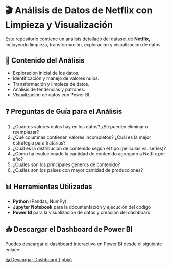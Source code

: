 # 🎬 Análisis de Datos de Netflix con Limpieza y Visualización

Este repositorio contiene un análisis detallado del dataset de **Netflix**, incluyendo limpieza, transformación, exploración y visualización de datos. 

## 📌 Contenido del Análisis
- Exploración inicial de los datos.
- Identificación y manejo de valores nulos.
- Transformación y limpieza de datos.
- Análisis de tendencias y patrones.
- Visualización de datos con Power BI.

## ❓ Preguntas de Guía para el Análisis
1. ¿Cuántos valores nulos hay en los datos? ¿Se pueden eliminar o reemplazar?
2. ¿Qué columnas contienen valores incompletos? ¿Cuál es la mejor estrategia para tratarlas?
3. ¿Cuál es la distribución de contenido según el tipo (películas vs. series)?
4. ¿Cómo ha evolucionado la cantidad de contenido agregado a Netflix por año?
5. ¿Cuáles son los principales géneros de contenido?
6. ¿Cuáles son los países con mayor cantidad de producciones?

## 📊 Herramientas Utilizadas
- **Python** (Pandas, NumPy)
- **Jupyter Notebook** para la documentación y ejecución del código
- **Power BI** para la visualización de datos y creación del dashboard

## 📥 Descargar el Dashboard de Power BI  
Puedes descargar el dashboard interactivo en Power BI desde el siguiente enlace:  

[📥 Descargar Dashboard (.pbix)](Dashboard%20de%20netlifx.pbix)
